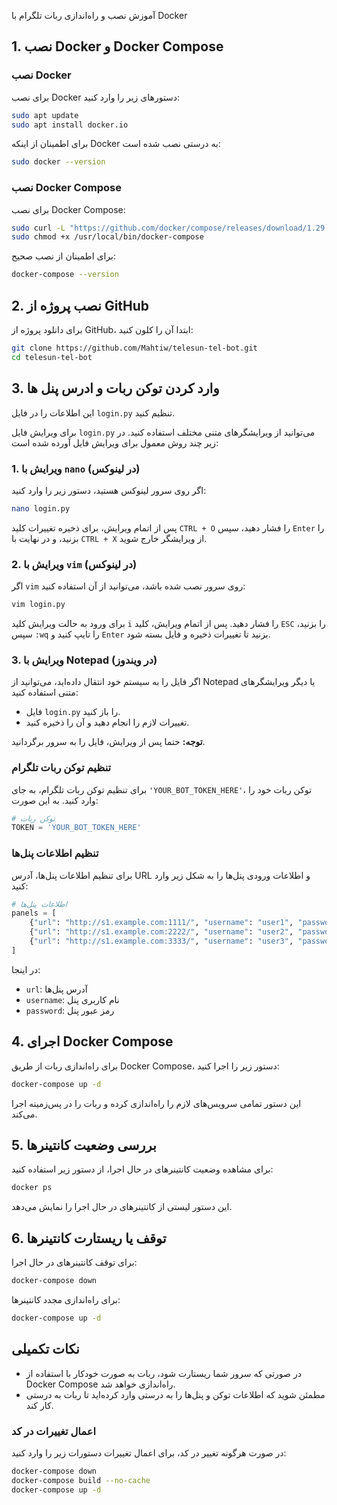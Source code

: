 

 آموزش نصب و راه‌اندازی ربات تلگرام با Docker

## 1. نصب Docker و Docker Compose

### نصب Docker
برای نصب Docker دستورهای زیر را وارد کنید:

```bash
sudo apt update
sudo apt install docker.io
```

برای اطمینان از اینکه Docker به درستی نصب شده است:

```bash
sudo docker --version
```

### نصب Docker Compose
برای نصب Docker Compose:

```bash
sudo curl -L "https://github.com/docker/compose/releases/download/1.29.2/docker-compose-$(uname -s)-$(uname -m)" -o /usr/local/bin/docker-compose
sudo chmod +x /usr/local/bin/docker-compose
```

برای اطمینان از نصب صحیح:

```bash
docker-compose --version
```

## 2. نصب پروژه از GitHub

برای دانلود پروژه از GitHub، ابتدا آن را کلون کنید:

```bash
git clone https://github.com/Mahtiw/telesun-tel-bot.git
cd telesun-tel-bot
```

## 3. وارد کردن توکن ربات و ادرس پنل ها
این اطلاعات را در فایل `login.py` تنظیم کنید.

برای ویرایش فایل `login.py` می‌توانید از ویرایشگرهای متنی مختلف استفاده کنید. در زیر چند روش معمول برای ویرایش فایل آورده شده است:

### 1. ویرایش با `nano` (در لینوکس)

اگر روی سرور لینوکس هستید، دستور زیر را وارد کنید:

```bash
nano login.py
```

پس از اتمام ویرایش، برای ذخیره تغییرات کلید `CTRL + O` را فشار دهید، سپس `Enter` را بزنید، و در نهایت با `CTRL + X` از ویرایشگر خارج شوید.

### 2. ویرایش با `vim` (در لینوکس)

اگر `vim` روی سرور نصب شده باشد، می‌توانید از آن استفاده کنید:

```bash
vim login.py
```

برای ورود به حالت ویرایش کلید `i` را فشار دهید. پس از اتمام ویرایش، کلید `ESC` را بزنید، سپس `:wq` را تایپ کنید و `Enter` بزنید تا تغییرات ذخیره و فایل بسته شود.

### 3. ویرایش با Notepad (در ویندوز)

اگر فایل را به سیستم خود انتقال داده‌اید، می‌توانید از Notepad یا دیگر ویرایشگرهای متنی استفاده کنید:

- فایل `login.py` را باز کنید.
- تغییرات لازم را انجام دهید و آن را ذخیره کنید.

**توجه:** حتما پس از ویرایش، فایل را به سرور برگردانید.

### تنظیم توکن ربات تلگرام

برای تنظیم توکن ربات تلگرام، به جای `'YOUR_BOT_TOKEN_HERE'`، توکن  ربات خود را وارد کنید. به این صورت:

```python
# توکن ربات
TOKEN = 'YOUR_BOT_TOKEN_HERE'
```

### تنظیم اطلاعات پنل‌ها

برای تنظیم اطلاعات پنل‌ها، آدرس URL و اطلاعات ورودی پنل‌ها را به شکل زیر وارد کنید:

```python
# اطلاعات پنل‌ها
panels = [
    {"url": "http://s1.example.com:1111/", "username": "user1", "password": "admin1"},
    {"url": "http://s1.example.com:2222/", "username": "user2", "password": "admin2"},
    {"url": "http://s1.example.com:3333/", "username": "user3", "password": "admin3"},
]
```

در اینجا:
- `url`: آدرس پنل‌ها
- `username`: نام کاربری پنل
- `password`: رمز عبور پنل


## 4. اجرای Docker Compose

برای راه‌اندازی ربات از طریق Docker Compose، دستور زیر را اجرا کنید:

```bash
docker-compose up -d
```

این دستور تمامی سرویس‌های لازم را راه‌اندازی کرده و ربات را در پس‌زمینه اجرا می‌کند.

## 5. بررسی وضعیت کانتینرها

برای مشاهده وضعیت کانتینرهای در حال اجرا، از دستور زیر استفاده کنید:

```bash
docker ps
```

این دستور لیستی از کانتینرهای در حال اجرا را نمایش می‌دهد.

## 6. توقف یا ریستارت کانتینرها

برای توقف کانتینرهای در حال اجرا:

```bash
docker-compose down
```

برای راه‌اندازی مجدد کانتینرها:

```bash
docker-compose up -d
```

## نکات تکمیلی

- در صورتی که سرور شما ریستارت شود، ربات به صورت خودکار با استفاده از Docker Compose راه‌اندازی خواهد شد.
- مطمئن شوید که اطلاعات توکن و پنل‌ها را به درستی وارد کرده‌اید تا ربات به درستی کار کند.

### اعمال تغییرات در کد
در صورت هرگونه تغییر در کد، برای اعمال تغییرات دستورات زیر را وارد کنید:

```bash
docker-compose down
docker-compose build --no-cache
docker-compose up -d


